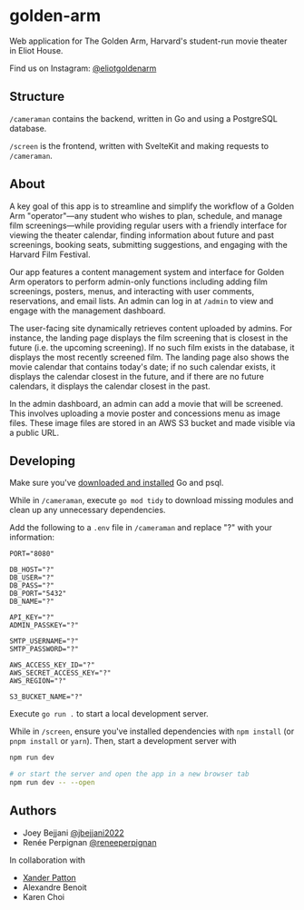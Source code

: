 # golden-arm

Web application for The Golden Arm, Harvard's student-run movie theater in Eliot House.

Find us on Instagram: [@eliotgoldenarm](https://www.instagram.com/eliotgoldenarm?utm_source=ig_web_button_share_sheet&igsh=ZDNlZDc0MzIxNw==)

## Structure

`/cameraman` contains the backend, written in Go and using a PostgreSQL database.

`/screen` is the frontend, written with SvelteKit and making requests to `/cameraman`.

## About

A key goal of this app is to streamline and simplify the workflow of a Golden Arm "operator"—any student who wishes to plan, schedule, and manage film screenings—while providing regular users with a friendly interface for viewing the theater calendar, finding information about future and past screenings, booking seats, submitting suggestions, and engaging with the Harvard Film Festival.

Our app features a content management system and interface for Golden Arm operators to perform admin-only functions including adding film screenings, posters, menus, and interacting with user comments, reservations, and email lists. An admin can log in at `/admin` to view and engage with the management dashboard.

The user-facing site dynamically retrieves content uploaded by admins. For instance, the landing page displays the film screening that is closest in the future (i.e. the upcoming screening). If no such film exists in the database, it displays the most recently screened film. The landing page also shows the movie calendar that contains today's date; if no such calendar exists, it displays the calendar closest in the future, and if there are no future calendars, it displays the calendar closest in the past.

In the admin dashboard, an admin can add a movie that will be screened. This involves uploading a movie poster and concessions menu as image files. These image files are stored in an AWS S3 bucket and made visible via a public URL. 

## Developing

Make sure you've [downloaded and installed](https://go.dev/doc/install) Go and psql.

While in `/cameraman`, execute `go mod tidy` to download missing modules and clean up any unnecessary dependencies.

Add the following to a `.env` file in `/cameraman` and replace "?" with your information:
```
PORT="8080"

DB_HOST="?"
DB_USER="?"
DB_PASS="?"
DB_PORT="5432"
DB_NAME="?"

API_KEY="?"
ADMIN_PASSKEY="?"

SMTP_USERNAME="?"
SMTP_PASSWORD="?"

AWS_ACCESS_KEY_ID="?"
AWS_SECRET_ACCESS_KEY="?"
AWS_REGION="?"

S3_BUCKET_NAME="?"
```

Execute `go run .` to start a local development server.

While in `/screen`, ensure you've installed dependencies with `npm install` (or `pnpm install` or `yarn`). Then, start a development server with

```bash
npm run dev

# or start the server and open the app in a new browser tab
npm run dev -- --open
```

## Authors

- Joey Bejjani [@jbejjani2022](https://github.com/jbejjani2022)
- Renée Perpignan [@reneeperpignan](https://github.com/reneeperpignan)

In collaboration with
- [Xander Patton](https://xanderdraven.weebly.com)
- Alexandre Benoit
- Karen Choi
